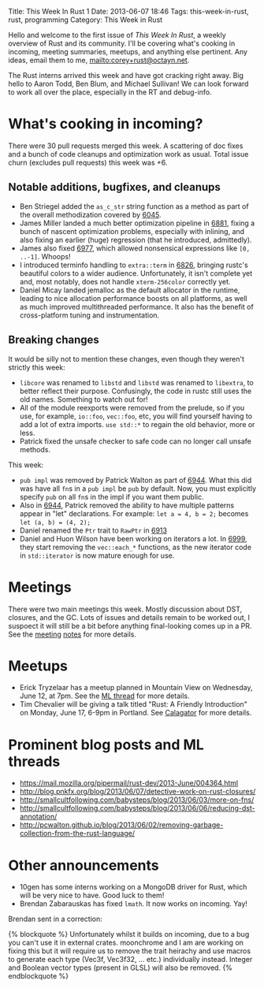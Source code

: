 Title: This Week In Rust 1
Date: 2013-06-07 18:46
Tags: this-week-in-rust, rust, programming
Category: This Week in Rust

Hello and welcome to the first issue of *This Week In Rust*, a weekly overview
of Rust and its community. I'll be covering what's cooking in incoming,
meeting summaries, meetups, and anything else pertinent. Any ideas, email them
to me, <mailto:corey+rust@octayn.net>.

The Rust interns arrived this week and have got cracking right away. Big hello
to Aaron Todd, Ben Blum, and Michael Sullivan! We can look forward to work all
over the place, especially in the RT and debug-info.

<!-- more -->

# What's cooking in incoming?

There were 30 pull requests merged this week. A scattering of doc fixes and a
bunch of code cleanups and optimization work as usual. Total issue churn
(excludes pull requests) this week was +6.

## Notable additions, bugfixes, and cleanups

- Ben Striegel added the `as_c_str` string function as a method as part of the
  overall methodization covered by [6045][is6045].
- James Miller landed a much better optimization pipeline in [6881][is6881],
  fixing a bunch of nascent optimization problems, especially with inlining,
  and also fixing an earlier (huge) regression (that he introduced,
  admittedly).
- James also fixed [6977][is6977], which allowed nonsensical expressions like `[0,
  ..-1]`. Whoops!
- I introduced terminfo handling to `extra::term` in [6826][is6826], bringing
  rustc's beautiful colors to a wider audience.  Unfortunately, it isn't
  complete yet and, most notably, does not handle `xterm-256color` correctly
  yet.
- Daniel Micay landed jemalloc as the default allocator in the runtime,
  leading to nice allocation performance boosts on all platforms, as well as
  much improved multithreaded performance. It also has the benefit of
  cross-platform tuning and instrumentation.

## Breaking changes

It would be silly not to mention these changes, even though they weren't
strictly this week:

- `libcore` was renamed to `libstd` and `libstd` was renamed to `libextra`, to
  better reflect their purpose. Confusingly, the code in rustc still uses the
  old names. Something to watch out for!
- All of the module reexports were removed from the prelude, so if you use,
  for example, `io::foo`, `vec::foo`, etc, you will find yourself having to
  add a lot of extra imports. `use std::*` to regain the old behavior,
  more or less.
- Patrick fixed the unsafe checker to safe code can no longer call unsafe
  methods.

This week:

- `pub impl` was removed by Patrick Walton as part of [6944][is6944]. What
  this did was have all `fn`s in a `pub impl` be `pub` by default. Now, you
  must explicitly specify `pub` on all `fn`s in the impl if you want them
  public.
- Also in [6944][is6944], Patrick removed the ability to have multiple
  patterns appear in "let" declarations. For example: `let a = 4, b = 2;`
  becomes `let (a, b) = (4, 2);`
- Daniel renamed the `Ptr` trait to `RawPtr` in [6913][is6913]
- Daniel and Huon Wilson have been working on iterators a lot. In
  [6999][is6999], they start removing the `vec::each_*` functions, as the new
  iterator code in `std::iterator` is now mature enough for use.

# Meetings

There were two main meetings this week. Mostly discussion about DST, closures,
and the GC. Lots of issues and details remain to be worked out, I suspoect it
will still be a bit before anything final-looking comes up in a PR. See the
[meeting][mtg1] [notes][mtg2] for more details.

# Meetups

- Erick Tryzelaar has a meetup planned in Mountain View on Wednesday, June 12,
  at 7pm. See the [ML thread][sanfran] for more details.
- Tim Chevalier will be giving a talk titled "Rust: A Friendly Introduction"
  on Monday, June 17, 6-9pm in Portland. See [Calagator][rafi] for more details.

# Prominent blog posts and ML threads

- <https://mail.mozilla.org/pipermail/rust-dev/2013-June/004364.html>
- <http://blog.pnkfx.org/blog/2013/06/07/detective-work-on-rust-closures/>
- <http://smallcultfollowing.com/babysteps/blog/2013/06/03/more-on-fns/>
- <http://smallcultfollowing.com/babysteps/blog/2013/06/06/reducing-dst-annotation/>
- <http://pcwalton.github.io/blog/2013/06/02/removing-garbage-collection-from-the-rust-language/>

# Other announcements

- 10gen has some interns working on a MongoDB driver for Rust, which will be
  very nice to have. Good luck to them!
- Brendan Zabarauskas has fixed `lmath`. It now works on incoming. Yay!

Brendan sent in a correction:

{% blockquote %}
Unfortunately whilst it builds on incoming, due to a bug you can't use it in
external crates. moonchrome and I am are working on fixing this but it will
require us to remove the trait heirachy and use macros to generate each type
(Vec3f, Vec3f32, ... etc.) individually instead. Integer and Boolean vector
types (present in GLSL) will also be removed.
{% endblockquote %}

[is6045]: https://github.com/mozilla/rust/issues/6045
[is6881]: https://github.com/mozilla/rust/pull/6881
[is6977]: https://github.com/mozilla/rust/issues/6977
[is6826]: https://github.com/mozilla/rust/pull/6826
[is6944]: https://github.com/mozilla/rust/pull/6944
[is6913]: https://github.com/mozilla/rust/pull/6913
[mtg1]: https://github.com/mozilla/rust/wiki/Meeting-weekly-2013-06-04
[mtg2]: https://github.com/mozilla/rust/wiki/Meeting-2013-06-07
[rafi]: http://calagator.org/events/1250464376
[sanfran]: https://mail.mozilla.org/pipermail/rust-dev/2013-June/004356.html
[is6999]: https://github.com/mozilla/rust/pull/6999

